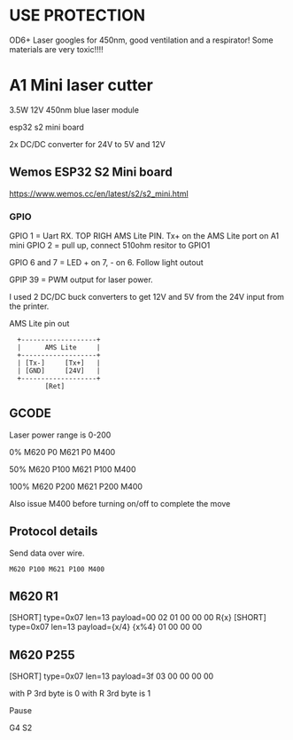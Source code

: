 # USE PROTECTION
OD6+ Laser googles for 450nm, good ventilation and a respirator! Some materials are very toxic!!!!

# A1 Mini laser cutter

3.5W 12V 450nm blue laser module 

esp32 s2 mini board 

2x DC/DC converter for 24V to 5V and 12V


## Wemos ESP32 S2 Mini board 

https://www.wemos.cc/en/latest/s2/s2_mini.html

### GPIO
 
GPIO 1  = Uart RX. TOP RIGH AMS Lite PIN. Tx+ on the AMS Lite port on A1 mini 
GPIO 2  = pull up, connect 510ohm resitor to GPIO1 

GPIO 6 and 7  = LED + on 7, - on 6. Follow light outout 

GPIP 39 = PWM output for laser power.

I used 2 DC/DC buck converters to get 12V and 5V from the 24V input from the printer.


AMS Lite pin out 


      +-------------------+
      |      AMS Lite     |
      +-------------------+
      | [Tx-]     [Tx+]   |
      | [GND]     [24V]   |
      +-------------------+
             [Ret]


## GCODE 

Laser power range is 0-200 

0%
    M620 P0 M621 P0 M400

50%
    M620 P100 M621 P100 M400

100%
    M620 P200 M621 P200 M400


Also issue M400 before turning on/off to complete the move 

## Protocol details 

Send data over wire. 



    M620 P100 M621 P100 M400


## M620 R1

[SHORT] type=0x07 len=13 payload=00 02 01 00 00 00
R{x}
[SHORT] type=0x07 len=13 payload={x/4} {x%4} 01 00 00 00

## M620 P255
[SHORT] type=0x07 len=13 payload=3f 03 00 00 00 00


with P 3rd byte is 0
with R 3rd byte is 1


Pause

G4 S2



